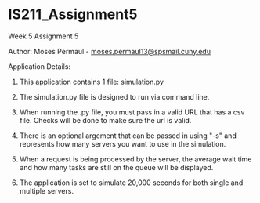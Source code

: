 # IS211_Assignment5
Week 5 Assignment 5

Author: Moses Permaul - moses.permaul13@spsmail.cuny.edu

Application Details:

1) This application contains 1 file: simulation.py

2) The simulation.py file is designed to run via command line.

3) When running the .py file, you must pass in a valid URL that has a csv file. Checks will be done to make sure the url is valid.

4) There is an optional argement that can be passed in using "-s" and represents how many servers you want to use in the simulation.

5) When a request is being processed by the server, the average wait time and how many tasks are still on the queue will be displayed.

6) The application is set to simulate 20,000 seconds for both single and multiple servers.